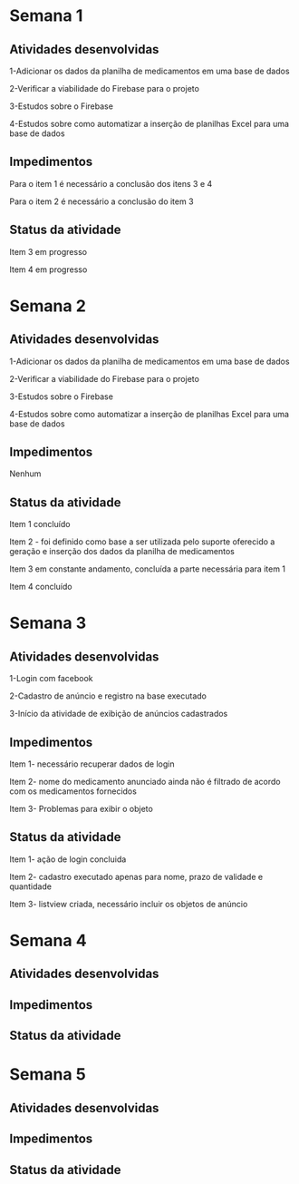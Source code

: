 # Semana 1


## Atividades desenvolvidas

1-Adicionar os dados da planilha de medicamentos em uma base de dados

2-Verificar a viabilidade do Firebase para o projeto

3-Estudos sobre o Firebase

4-Estudos sobre como automatizar a inserção de planilhas Excel para uma base de dados

## Impedimentos

Para o item 1 é necessário a conclusão dos itens 3 e 4

Para o item 2 é necessário a conclusão do item 3


## Status da atividade

Item 3 em progresso

Item 4 em progresso

# Semana 2

## Atividades desenvolvidas

1-Adicionar os dados da planilha de medicamentos em uma base de dados

2-Verificar a viabilidade do Firebase para o projeto
  
3-Estudos sobre o Firebase

4-Estudos sobre como automatizar a inserção de planilhas Excel para uma base de dados

## Impedimentos

Nenhum

## Status da atividade

Item 1 concluído

Item 2 - foi definido como base a ser utilizada pelo suporte oferecido a geração e
    inserção dos dados da planilha de medicamentos
    
Item 3 em constante andamento, concluída a parte necessária para item 1

Item 4 concluído

# Semana 3

## Atividades desenvolvidas

1-Login com facebook

2-Cadastro de anúncio e registro na base executado

3-Início da atividade de exibição de anúncios cadastrados

## Impedimentos

Item 1- necessário recuperar dados de login

Item 2- nome do medicamento anunciado ainda não é filtrado de acordo com os medicamentos fornecidos

Item 3- Problemas para exibir o objeto

## Status da atividade

Item 1- ação de login concluida

Item 2- cadastro executado apenas para nome, prazo de validade e quantidade

Item 3- listview criada, necessário incluir os objetos de anúncio

# Semana 4

## Atividades desenvolvidas

## Impedimentos

## Status da atividade

# Semana 5

## Atividades desenvolvidas

## Impedimentos

## Status da atividade
